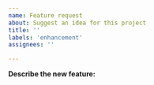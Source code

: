 ```yaml
---
name: Feature request
about: Suggest an idea for this project
title: ''
labels: 'enhancement'
assignees: ''

---
```


**Describe the new feature:**
